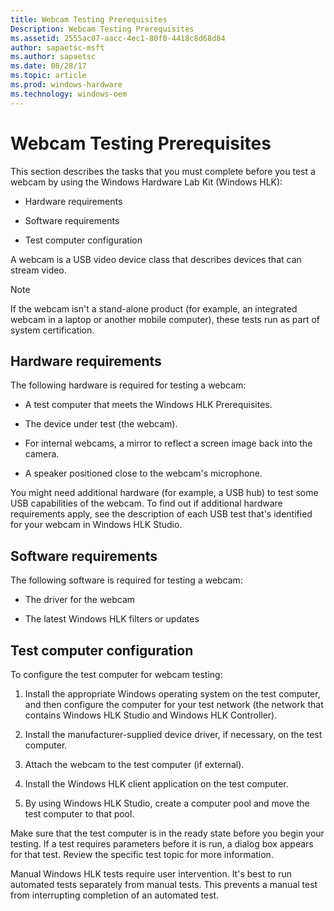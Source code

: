 ```yaml
---
title: Webcam Testing Prerequisites
Description: Webcam Testing Prerequisites
ms.assetid: 2555ac07-aacc-4ec1-80f0-4418c8d68d84
author: sapaetsc-msft
ms.author: sapaetsc
ms.date: 08/28/17
ms.topic: article
ms.prod: windows-hardware
ms.technology: windows-oem
---
```


# Webcam Testing Prerequisites

This section describes the tasks that you must complete before you test a webcam by using the Windows Hardware Lab Kit (Windows HLK):

-   <xref local="BKMK_HCK_Webcam_hR">Hardware requirements</b>

-   <xref local="BKMK_HCK_Webcam_sR">Software requirements</b>

-   <xref local="BKMK_HCK_Webcam_tC">Test computer configuration</b>

A webcam is a USB video device class that describes devices that can stream video.

>[!NOTE]
If the webcam isn't a stand-alone product (for example, an integrated webcam in a laptop or another mobile computer), these tests run as part of system certification.


## Hardware requirements

The following hardware is required for testing a webcam:

-   A test computer that meets the <xref rid="p_sxs_hlk.windows_hlk_prerequisites">Windows HLK Prerequisites</b>.

-   The device under test (the webcam).

-   For internal webcams, a mirror to reflect a screen image back into the camera.

-   A speaker positioned close to the webcam's microphone.

You might need additional hardware (for example, a USB hub) to test some USB capabilities of the webcam. To find out if additional hardware requirements apply, see the description of each USB test that's identified for your webcam in Windows HLK Studio.

## Software requirements

The following software is required for testing a webcam:

-   The driver for the webcam

-   The latest Windows HLK filters or updates

## Test computer configuration

To configure the test computer for webcam testing:

1.  Install the appropriate Windows operating system on the test computer, and then configure the computer for your test network (the network that contains Windows HLK Studio and Windows HLK Controller).

2.  Install the manufacturer-supplied device driver, if necessary, on the test computer.

3.  Attach the webcam to the test computer (if external).

4.  Install the Windows HLK client application on the test computer.

5.  By using Windows HLK Studio, create a computer pool and move the test computer to that pool.

Make sure that the test computer is in the ready state before you begin your testing. If a test requires parameters before it is run, a dialog box appears for that test. Review the specific test topic for more information.

Manual Windows HLK tests require user intervention. It's best to run automated tests separately from manual tests. This prevents a manual test from interrupting completion of an automated test.



